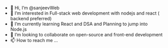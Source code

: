 - 👋 Hi, I’m @sanjeevWeb
- 👀 I’m interested in Full-stack web development with nodejs and react ( backend preferred)
- 🌱 I’m currently learning React and DSA and Planning to jump into Node.js
- 💞️ I’m looking to collaborate on open-source and front-end development
- 📫 How to reach me ...

<!---
sanjeevWeb/sanjeevWeb is a ✨ special ✨ repository because its `README.md` (this file) appears on your GitHub profile.
You can click the Preview link to take a look at your changes.
--->

